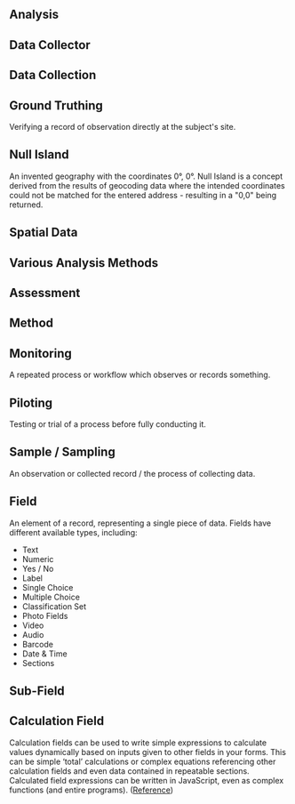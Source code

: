 ## Analysis

## Data Collector

## Data Collection

## Ground Truthing
Verifying a record of observation directly at the subject's site.
## Null Island
An invented geography with the coordinates 0°, 0°. Null Island is a concept derived from the results of geocoding data where the intended coordinates could not be matched for the entered address - resulting in a "0,0" being returned.
## Spatial Data

## Various Analysis Methods

## Assessment

## Method

## Monitoring
A repeated process or workflow which observes or records something.
## Piloting
Testing or trial of a process before fully conducting it.
## Sample / Sampling
An observation or collected record / the process of collecting data.
## Field
An element of a record, representing a single piece of data. Fields have different available types, including: 
* Text 
* Numeric
* Yes / No
* Label
* Single Choice
* Multiple Choice
* Classification Set
* Photo Fields
* Video
* Audio
* Barcode
* Date & Time
* Sections
## Sub-Field

## Calculation Field
Calculation fields can be used to write simple expressions to calculate values dynamically based on inputs given to other fields in your forms. This can be simple ‘total’ calculations or complex equations referencing other calculation fields and even data contained in repeatable sections. Calculated field expressions can be written in JavaScript, even as complex functions (and entire programs). ([Reference](http://www.fulcrumapp.com/help/calculation-fields/))

##
